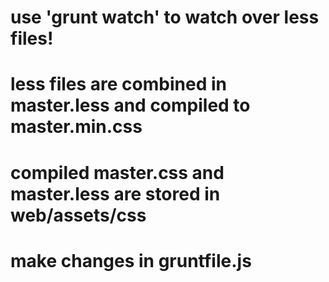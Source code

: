 # use 'grunt watch' to watch over less files!
# less files are combined in master.less and compiled to master.min.css
# compiled master.css and master.less are stored in web/assets/css
# make changes in gruntfile.js

